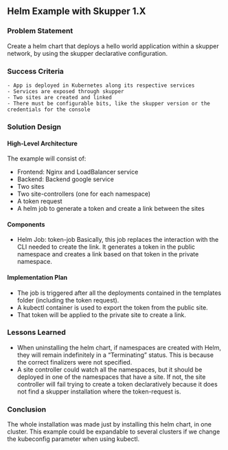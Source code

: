 ## Helm Example with Skupper 1.X

### Problem Statement

Create a helm chart that deploys a hello world application within a skupper network, by using the skupper declarative configuration.

### Success Criteria

```
- App is deployed in Kubernetes along its respective services
- Services are exposed through skupper
- Two sites are created and linked
- There must be configurable bits, like the skupper version or the credentials for the console
```

### Solution Design
#### High-Level Architecture

The example will consist of:
- Frontend: Nginx and LoadBalancer service
- Backend: Backend google service
- Two sites
- Two site-controllers (one for each namespace)
- A token request
- A helm job to generate a token and create a link between the sites

#### Components

- Helm Job: token-job
    	Basically, this job replaces the interaction with the CLI needed to create the link. It generates a token in the public namespace and creates a link based on that token in the private namespace.

#### Implementation Plan

- The job is triggered after all the deployments contained in the templates folder (including the token request).
- A kubectl container is used to export the token from the public site. 
- That token will be applied to the private site to create a link. 

### Lessons Learned

- When uninstalling the helm chart, if namespaces are created with Helm, they will remain indefinitely in a “Terminating” status. This is because the correct finalizers were not specified. 
- A site controller could watch all the namespaces, but it should be deployed in one of the namespaces that have a site. If not, the site controller will fail trying to create a token declaratively because it does not find a skupper installation where the token-request is.


### Conclusion
The whole installation was made just by installing this helm chart, in one cluster. This example could be expandable to several clusters if we change the kubeconfig parameter when using kubectl.
